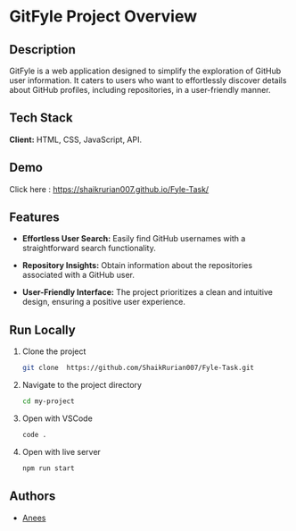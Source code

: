 # GitFyle Project Overview

## Description

GitFyle is a web application designed to simplify the exploration of GitHub user information. It caters to users who want to effortlessly discover details about GitHub profiles, including repositories, in a user-friendly manner.

## Tech Stack

**Client:** HTML, CSS, JavaScript, API.

## Demo

Click here : https://shaikrurian007.github.io/Fyle-Task/

## Features

- **Effortless User Search:** Easily find GitHub usernames with a straightforward search functionality.
  
- **Repository Insights:** Obtain information about the repositories associated with a GitHub user.

- **User-Friendly Interface:** The project prioritizes a clean and intuitive design, ensuring a positive user experience.

## Run Locally

1. Clone the project

    ```bash
    git clone  https://github.com/ShaikRurian007/Fyle-Task.git
    ```

2. Navigate to the project directory

    ```bash
    cd my-project
    ```

3. Open with VSCode

    ```bash
    code .
    ```

4. Open with live server

    ```bash
    npm run start
    ```

## Authors

- [Anees](https://www.github.com/shaikrurian007)
